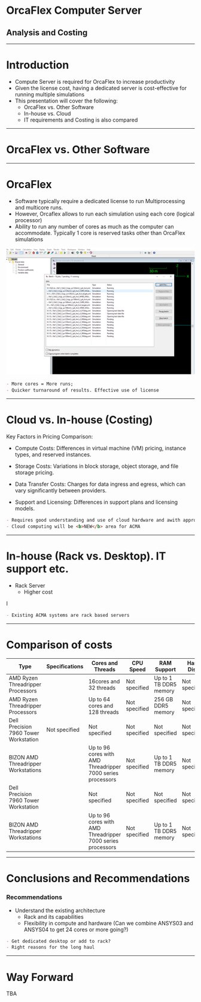 # OrcaFlex Computer Server

<!-- Title Slide -->
## Analysis and Costing


<!-- Today's Date -->
<!-- _class: date -->
<script>
  const today = new Date();
  const formattedDate = today.toISOString().split('T')[0];
  document.write(formattedDate);
</script>


---

<!-- Slide for Introduction -->
# Introduction
- Compute Server is required for OrcaFlex to increase productivity
- Given the license cost, having a dedicated server is cost-effective for running multiple simulations
- This presentation will cover the following:
  - OrcaFlex vs. Other Software
  - In-house vs. Cloud
  - IT requirements and Costing is also compared

---
<!-- _class: transition -->

# 

# OrcaFlex vs. Other Software

---

# OrcaFlex 

- Software typically require a dedicated license to run Multiprocessing and multicore runs. 
- However, Orcaflex allows to run each simulation using each core (logical processor)
- Ability to run any number of cores as much as the computer can accommodate. Typically 1 core is reserved  tasks other than OrcaFlex simulations

![alt text](../../12_core_pc_pending_jobs.PNG)

```markdown
- More cores = More runs; 
- Quicker turnaround of results. Effective use of license
```

---
# Cloud vs. In-house (Costing)

Key Factors in Pricing Comparison:

- Compute Costs: Differences in virtual machine (VM) pricing, instance types, and reserved instances.

- Storage Costs: Variations in block storage, object storage, and file storage pricing.

- Data Transfer Costs: Charges for data ingress and egress, which can vary significantly between providers.

- Support and Licensing: Differences in support plans and licensing models.

```markdown
- Requires good understanding and use of cloud hardware and awith appropriate gaurdrails. 
- Cloud computing will be <b>NEW</b> area for ACMA
```

---
# In-house (Rack vs. Desktop). IT support etc.

- Rack Server
  - Higher cost

I
```markdown
- Existing ACMA systems are rack based servers
```

---
# Comparison of costs

| Type | Specifications | Cores and Threads | CPU Speed | RAM Support | Hard Disk | Cost | URL |
| --- | --- | --- | --- | --- | --- | --- | --- |
| AMD Ryzen Threadripper Processors | | 16cores and 32 threads | Not specified | Up to 1 TB DDR5 memory | Not specified | 5389 | [AMD Ryzen](https://bizon-tech.com/amd-threadripper-workstation-pc-servers?utm_term=64-core%20computer&utm_campaign=workstations&utm_source=adwords&utm_medium=ppc&hsa_acc=2602547611&hsa_cam=1556162152&hsa_grp=82018998448&hsa_ad=619219694532&hsa_src=g&hsa_tgt=kwd-872495797641&hsa_kw=64-core%20computer&hsa_mt=b&hsa_net=adwords&hsa_ver=3&gad_source=1&gclid=CjwKCAiAw5W-hardware) |
| AMD Ryzen Threadripper Processors |  | Up to 64 cores and 128 threads | Not specified | 256 GB DDR5 memory | Not specified | 14,749 | [AMD Ryzen](https://bizon-tech.com/bizon-x4000.html#3215:47270;3217:47278;3218:29012;3219:46902;3220:59362;3222:29063;3223:29116;3224:29148;5024:53050) |
| Dell Precision 7960 Tower Workstation | Not specified | Not specified | Not specified | Not specified | Not specified | 5389 | [Dell](https://www.dell.com/en-us/shop/cty/pdp/spd/precision-t7960-workstation/xctopt7960us_vp_cc_fy25?tfcid=91049735&&gacd=9684992-1105-5761040-266906002-0&dgc=ST&SA360CID=71700000109798566&gclsrc=aw.ds&gad_source=1&gbraid=0AAAAADllXQeRwmGrtvlV1GI6DxO31PG9P&gclid=CjwKCAiAw5W-BhAhEiwApv4goJXmBIwrLokeVfP10u3FCs4nrHKbEk_aaURx1cegKI7rPPcRrQkl7RoC1OEQAvD_BwE) |
| BIZON AMD Threadripper Workstations |  | Up to 96 cores with AMD Threadripper 7000 series processors | Not specified | Up to 1 TB DDR5 memory | Not specified |
| Dell Precision 7960 Tower Workstation  | | Not specified | Not specified | Not specified | Not specified | Not specified | 5389 | [Dell](https://www.dell.com/en-us/shop/cty/pdp/spd/precision-t7960-workstation/xctopt7960us_vp_cc_fy25?tfcid=91049735&&gacd=9684992-1105-5761040-266906002-0&dgc=ST&SA360CID=71700000109798566&gclsrc=aw.ds&gad_source=1&gbraid=0AAAAADllXQeRwmGrtvlV1GI6DxO31PG9P&gclid=CjwKCAiAw5W-BhAhEiwApv4goJXmBIwrLokeVfP10u3FCs4nrHKbEk_aaURx1cegKI7rPPcRrQkl7RoC1OEQAvD_BwE) |
| BIZON AMD Threadripper Workstations  | | Up to 96 cores with AMD Threadripper 7000 series processors | Not specified | Up to 1 TB DDR5 memory | Not specified |


---
# Conclusions and Recommendations


### Recommendations

- Understand the existing architecture
  - Rack and its capabilities
  - Flexibility in compute and hardware (Can we combine ANSYS03 and ANSYS04 to get 24 cores or more going?)

```markdown
- Get dedicated desktop or add to rack? 
- Right reasons for the long haul

```
---

# Way Forward

TBA